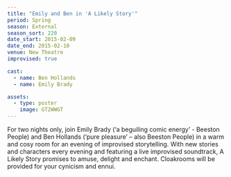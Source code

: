 ```yaml
---
title: "Emily and Ben in 'A Likely Story'"
period: Spring
season: External
season_sort: 220
date_start: 2015-02-09
date_end: 2015-02-10
venue: New Theatre
improvised: true

cast:
  - name: Ben Hollands
  - name: Emily Brady

assets:
  - type: poster
    image: GT2WWGT
---
```


For two nights only, join Emily Brady (‘a beguiling comic energy’ - Beeston People) and Ben Hollands (‘pure pleasure’ – also Beeston People) in a warm and cosy room for an evening of improvised storytelling. With new stories and characters every evening and featuring a live improvised soundtrack, A Likely Story promises to amuse, delight and enchant. Cloakrooms will be provided for your cynicism and ennui.

